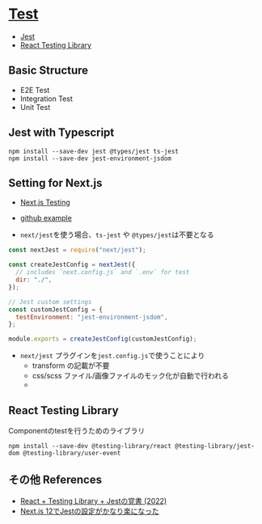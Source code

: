 # [Test](https://reactjs.org/docs/testing.html)
- [Jest](https://jestjs.io/docs/getting-started)
- [React Testing Library](https://testing-library.com/)


## Basic Structure
- E2E Test
- Integration Test
- Unit Test

## Jest with Typescript
```
npm install --save-dev jest @types/jest ts-jest
npm install --save-dev jest-environment-jsdom
```

## Setting for Next.js
- [Next.js Testing](https://nextjs.org/docs/testing)
- [github example](https://github.com/vercel/next.js/tree/canary/examples/with-jest)

- `next/jest`を使う場合、`ts-jest` や `@types/jest`は不要となる
```js
const nextJest = require("next/jest");

const createJestConfig = nextJest({
  // includes `next.config.js` and `.env` for test
  dir: "./",
});

// Jest custom settings
const customJestConfig = {
  testEnvironment: "jest-environment-jsdom",
};

module.exports = createJestConfig(customJestConfig);
```

- `next/jest` プラグインを`jest.config.js`で使うことにより
  - transform の記載が不要
  - css/scss ファイル/画像ファイルのモック化が自動で行われる
  - 

## React Testing Library
Componentのtestを行うためのライブラリ


```
npm install --save-dev @testing-library/react @testing-library/jest-dom @testing-library/user-event
```


## その他 References
- [React + Testing Library + Jestの覚書 (2022)](https://zenn.dev/nus3/articles/jest-react-testing-library)
- [Next.js 12でJestの設定がかなり楽になった](https://zenn.dev/miruoon_892/articles/e42e64fbb55137)